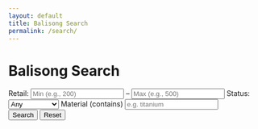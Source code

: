 ```yaml
---
layout: default
title: Balisong Search
permalink: /search/
---
```


# Balisong Search

<link rel="stylesheet" href="{{ '/assets/css/bali.css' | relative_url }}">

<form id="filters" data-json="{{ '/balisongs.json' | relative_url }}">
  <label class="retail">
    <span>Retail:</span>
    <input type="number" id="minPrice" min="0" step="1" placeholder="Min (e.g., 200)">
    <span>–</span>
    <input type="number" id="maxPrice" min="0" step="1" placeholder="Max (e.g., 500)">
  </label>

  <label>
    <span>Status: </span>
    <select id="status">
      <option value="">Any</option>
      <option>Available</option>
      <option>Discontinued</option>
      <option>Hiatus</option>
    </select>
  </label>

  <label>
    <span>Material (contains)</span>
    <input type="text" id="material" placeholder="e.g. titanium">
  </label>

  <div class="actions">
    <button type="button" id="searchBtn">Search</button>
    <button type="button" id="resetBtn">Reset</button>
    <span id="count" class="muted"></span>
  </div>
</form>

<ul id="results" aria-live="polite"></ul>

<script defer src="{{ '/assets/js/bali-search.js' | relative_url }}"></script>
